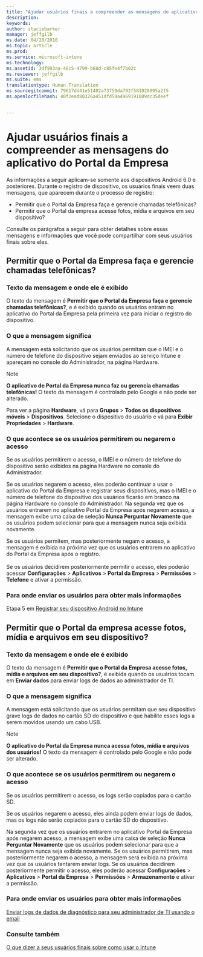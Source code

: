 ```yaml
---
title: "Ajudar usuários finais a compreender as mensagens do aplicativo do Portal da Empresa | Microsoft Intune"
description: 
keywords: 
author: staciebarker
manager: jeffgilb
ms.date: 04/28/2016
ms.topic: article
ms.prod: 
ms.service: microsoft-intune
ms.technology: 
ms.assetid: 3df993aa-48c5-4799-b68d-c85fe4f7b02c
ms.reviewer: jeffgilb
ms.suite: ems
translationtype: Human Translation
ms.sourcegitcommit: 79617dd41e51402a73759da792f581028095a2f5
ms.openlocfilehash: 40f2ead80326a451dfd59a4969191009dc35deef


---
```


# Ajudar usuários finais a compreender as mensagens do aplicativo do Portal da Empresa

As informações a seguir aplicam-se somente aos dispositivos Android 6.0 e posteriores. Durante o registro de dispositivo, os usuários finais veem duas mensagens, que aparecem durante o processo de registro:

- Permitir que o Portal da Empresa faça e gerencie chamadas telefônicas?
- Permitir que o Portal da empresa acesse fotos, mídia e arquivos em seu dispositivo?

Consulte os parágrafos a seguir para obter detalhes sobre essas mensagens e informações que você pode compartilhar com seus usuários finais sobre eles.

## Permitir que o Portal da Empresa faça e gerencie chamadas telefônicas?

### Texto da mensagem e onde ele é exibido
O texto da mensagem é **Permitir que o Portal da Empresa faça e gerencie chamadas telefônicas?**, e é exibido quando os usuários entram no aplicativo do Portal da Empresa pela primeira vez para iniciar o registro do dispositivo.

### O que a mensagem significa
A mensagem está solicitando que os usuários permitam que o IMEI e o número de telefone do dispositivo sejam enviados ao serviço Intune e apareçam no console do Administrador, na página Hardware.

> [!NOTE]
> **O aplicativo de Portal da Empresa nunca faz ou gerencia chamadas telefônicas!** O texto da mensagem é controlado pelo Google e não pode ser alterado.

Para ver a página **Hardware**, vá para **Grupos** > **Todos os dispositivos móveis** > **Dispositivos**. Selecione o dispositivo do usuário e vá para **Exibir Propriedades** > **Hardware**.

### O que acontece se os usuários permitirem ou negarem o acesso
Se os usuários permitirem o acesso, o IMEI e o número de telefone do dispositivo serão exibidos na página Hardware no console do Administrador.

Se os usuários negarem o acesso, eles poderão continuar a usar o aplicativo do Portal da Empresa e registrar seus dispositivos, mas o IMEI e o número de telefone do dispositivo dos usuários ficarão em branco na página Hardware no console do Administrador. Na segunda vez que os usuários entrarem no aplicativo Portal da Empresa após negarem acesso, a mensagem exibe uma caixa de seleção **Nunca Perguntar Novamente** que os usuários podem selecionar para que a mensagem nunca seja exibida novamente.

Se os usuários permitem, mas posteriormente negam o acesso, a mensagem é exibida na próxima vez que os usuários entrarem no aplicativo do Portal da Empresa após o registro.</br></br>Se os usuários decidirem posteriormente permitir o acesso, eles poderão acessar **Configurações** > **Aplicativos** > **Portal da Empresa** > **Permissões** > **Telefone** e ativar a permissão.

### Para onde enviar os usuários para obter mais informações
Etapa 5 em [Registrar seu dispositivo Android no Intune](/Intune/EndUser/enroll-your-device-in-intune-android)

## Permitir que o Portal da empresa acesse fotos, mídia e arquivos em seu dispositivo?

### Texto da mensagem e onde ele é exibido
O texto da mensagem é **Permitir que o Portal da Empresa acesse fotos, mídia e arquivos em seu dispositivo?**, é exibida quando os usuários tocam em **Enviar dados** para enviar logs de dados ao administrador de TI.

### O que a mensagem significa
A mensagem está solicitando que os usuários permitam que seu dispositivo grave logs de dados no cartão SD do dispositivo e que habilite esses logs a serem movidos usando um cabo USB.   

> [!NOTE]
> **O aplicativo do Portal da Empresa nunca acessa fotos, mídia e arquivos dos usuários!** O texto da mensagem é controlado pelo Google e não pode ser alterado.

### O que acontece se os usuários permitirem ou negarem o acesso
Se os usuários permitirem o acesso, os logs serão copiados para o cartão SD.

Se os usuários negarem o acesso, eles ainda podem enviar logs de dados, mas os logs não serão copiados para o cartão SD do dispositivo.

Na segunda vez que os usuários entrarem no aplicativo Portal da Empresa após negarem acesso, a mensagem exibe uma caixa de seleção **Nunca Perguntar Novamente** que os usuários podem selecionar para que a mensagem nunca seja exibida novamente. Se os usuários permitirem, mas posteriormente negarem o acesso, a mensagem será exibida na próxima vez que os usuários tentarem enviar logs. Se os usuários decidirem posteriormente permitir o acesso, eles poderão acessar **Configurações** > **Aplicativos** > **Portal da Empresa** > **Permissões** > **Armazenamento** e ativar a permissão.

### Para onde enviar os usuários para obter mais informações
[Enviar logs de dados de diagnóstico para seu administrador de TI usando o email](/Intune/EndUser/send-diagnostic-data-logs-to-your-it-administrator-using-email-android)


### Consulte também
[O que dizer a seus usuários finais sobre como usar o Intune](/intune/deploy-use/what-to-tell-your-end-users-about-using-microsoft-intune)



<!--HONumber=Jul16_HO1-->


